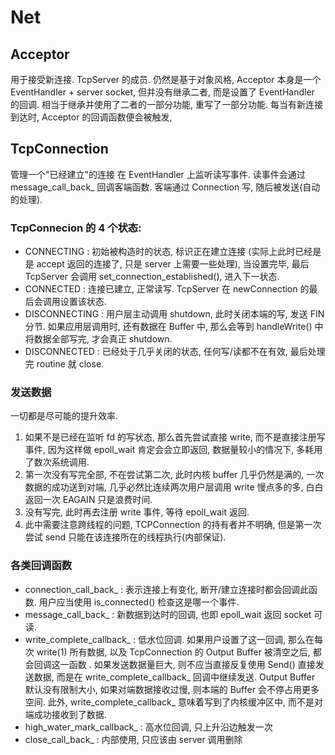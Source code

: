 # Net

## Acceptor
用于接受新连接. TcpServer 的成员.
仍然是基于对象风格, Acceptor 本身是一个 EventHandler + server socket, 但并没有继承二者, 而是设置了 EventHandler 的回调. 相当于继承并使用了二者的一部分功能, 重写了一部分功能. 每当有新连接到达时, Acceptor 的回调函数便会被触发, 

## TcpConnection
管理一个"已经建立"的连接
在 EventHandler 上监听读写事件. 读事件会通过 message_call_back_ 回调客端函数. 客端通过 Connection 写, 随后被发送(自动的处理).

### TcpConnecion 的 4 个状态:
* CONNECTING : 初始被构造时的状态, 标识正在建立连接 (实际上此时已经是是 accept 返回的连接了, 只是 server 上需要一些处理), 当设置完毕, 最后 TcpServer 会调用 set_connection_established(), 进入下一状态.
* CONNECTED : 连接已建立, 正常读写. TcpServer 在 newConnection 的最后会调用设置该状态.
* DISCONNECTING : 用户层主动调用 shutdown, 此时关闭本端的写, 发送 FIN 分节.  如果应用层调用时, 还有数据在 Buffer 中, 那么会等到 handleWrite() 中将数据全部写完, 才会真正 shutdown.
* DISCONNECTED : 已经处于几乎关闭的状态, 任何写/读都不在有效, 最后处理完 routine 就 close.

### 发送数据
一切都是尽可能的提升效率.
1. 如果不是已经在监听 fd 的写状态, 那么首先尝试直接 write, 而不是直接注册写事件, 因为这样做 epoll_wait 肯定会会立即返回, 数据量较小的情况下, 多耗用了数次系统调用.
2. 第一次没有写完全部, 不在尝试第二次, 此时内核 buffer 几乎仍然是满的, 一次数据的成功送到对端, 几乎必然比连续两次用户层调用 write 慢点多的多, 白白返回一次 EAGAIN 只是浪费时间. 
3. 没有写完, 此时再去注册 write 事件, 等待 epoll_wait 返回.
4. 此中需要注意跨线程的问题, TCPConnection 的持有者并不明确, 但是第一次尝试 send 只能在该连接所在的线程执行(内部保证).

### 各类回调函数
* connection_call_back_ : 表示连接上有变化, 断开/建立连接时都会回调此函数. 用户应当使用 is_connected() 检查这是哪一个事件.
* message_call_back_ : 新数据到达时的回调, 也即 epoll_wait 返回 socket 可读.
* write_complete_callback_ : 低水位回调. 如果用户设置了这一回调, 那么在每次 write(1) 所有数据, 以及 TcpConnection 的 Output Buffer 被清空之后, 都会回调这一函数 . 如果发送数据量巨大, 则不应当直接反复使用 Send() 直接发送数据, 而是在 write_complete_callback_ 回调中继续发送. Output Buffer 默认没有限制大小, 如果对端数据接收过慢, 则本端的 Buffer 会不停占用更多空间. 此外,  write_complete_callback_ 意味着写到了内核缓冲区中, 而不是对端成功接收到了数据.
* high_water_mark_callback_ : 高水位回调, 只上升沿边触发一次
* close_call_back_ : 内部使用, 只应该由 server 调用删除
